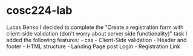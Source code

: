 # cosc224-lab
Lucas Benko
I decided to complete the "Create a registration form with client-side validation (don't worry about server side functionality)" task
I added the following features:
	- css
	- Client-Side validation
	- Header and footer
	- HTML structure
	- Landing Page post Login
	- Registration Link
